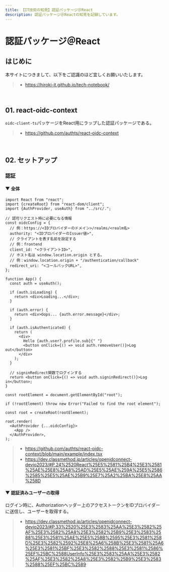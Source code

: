 ```yaml
---
title: 【IT技術の知見】認証パッケージ＠React
description: 認証パッケージ＠Reactの知見を記録しています。
---
```


# 認証パッケージ＠React

## はじめに

本サイトにつきまして、以下をご認識のほど宜しくお願いいたします。

> - https://hiroki-it.github.io/tech-notebook/

<br>

## 01. react-oidc-context

`oidc-client-ts`パッケージをReact用にラップした認証パッケージである。

> - https://github.com/authts/react-oidc-context

<br>

## 02. セットアップ

### 認証

#### ▼ 全体

```tsx
import React from "react";
import {createRoot} from "react-dom/client";
import {AuthProvider, useAuth} from "../src/.";

// 認可リクエスト時に必要になる情報
const oidcConfig = {
  // 例：https://<IDプロバイダーのドメイン>/realms/<realm名>
  authority: "<IDプロバイダーのIssuer値>",
  // クライアントを表す名前を設定する
  // 例：frontend
  client_id: "<クライアントID>",
  // ホスト名は window.location.origin とする。
  // 例：window.location.origin + "/authentication/callback"
  redirect_uri: "<コールバックURL>",
};

function App() {
  const auth = useAuth();

  if (auth.isLoading) {
    return <div>Loading...</div>;
  }

  if (auth.error) {
    return <div>Oops... {auth.error.message}</div>;
  }

  if (auth.isAuthenticated) {
    return (
      <div>
        Hello {auth.user?.profile.sub}{" "}
        <button onClick={() => void auth.removeUser()}>Log out</button>
      </div>
    );
  }

  // signinRedirect関数でログインする
  return <button onClick={() => void auth.signinRedirect()}>Log in</button>;
}

const rootElement = document.getElementById("root");

if (!rootElement) throw new Error("Failed to find the root element");

const root = createRoot(rootElement);

root.render(
  <AuthProvider {...oidcConfig}>
    <App />
  </AuthProvider>,
);
```

> - https://github.com/authts/react-oidc-context/blob/main/example/index.tsx
> - https://dev.classmethod.jp/articles/openidconnect-devio2023/#P.24%2520React%25E5%2581%25B4%25E3%2581%25AE%25E8%25A8%25AD%25E5%25AE%259A%25E5%2586%2585%25E5%25AE%25B9%25E7%25A2%25BA%25E8%25AA%258D

#### ▼ 認証済みユーザーの取得

ログイン時に、Authorizationヘッダー上のアクセストークンをIDプロバイダーに送信し、ユーザーを取得する。

> - https://dev.classmethod.jp/articles/openidconnect-devio2023/#P.33%2520%25E3%2583%25AA%25E3%2582%25AF%25E3%2582%25A8%25E3%2582%25B9%25E3%2583%2588%25E3%2581%25AE%25E5%258B%2595%25E3%2581%258D%25E3%2582%2592%25E8%25A6%258B%25E3%2581%25A6%25E3%2581%25BF%25E3%2582%2588%25E3%2581%2586%25EF%25BC%2588UserInfo%25E3%2583%25AA%25E3%2582%25AF%25E3%2582%25A8%25E3%2582%25B9%25E3%2583%2588%25EF%25BC%2589

<br>
